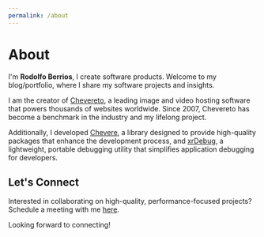 ```yaml
---
permalink: /about
---
```


# About

I'm **Rodolfo Berrios**, I create software products. Welcome to my blog/portfolio, where I share my software projects and insights.

I am the creator of [Chevereto](https://chevereto.com), a leading image and video hosting software that powers thousands of websites worldwide. Since 2007, Chevereto has become a benchmark in the industry and my lifelong project.

Additionally, I developed [Chevere](https://chevere.org), a library designed to provide high-quality packages that enhance the development process, and [xrDebug](https://xrdebug.com), a lightweight, portable debugging utility that simplifies application debugging for developers.

## Let's Connect

Interested in collaborating on high-quality, performance-focused projects? Schedule a meeting with me [here](https://calendly.com/rodber).

Looking forward to connecting!
